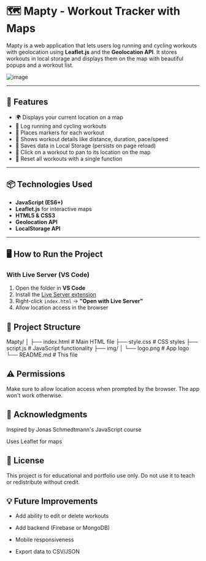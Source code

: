 # 🗺️ Mapty - Workout Tracker with Maps

Mapty is a web application that lets users log running and cycling workouts with geolocation using **Leaflet.js** and the **Geolocation API**. It stores workouts in local storage and displays them on the map with beautiful popups and a workout list.

![image](https://github.com/user-attachments/assets/808454be-ec7f-4189-ba56-a7137327b8d4)

---

## 🚀 Features

- 🌍 Displays your current location on a map
- 🏃 Log running and cycling workouts
- 📍 Places markers for each workout
- 📝 Shows workout details like distance, duration, pace/speed
- 💾 Saves data in Local Storage (persists on page reload)
- 🎯 Click on a workout to pan to its location on the map
- 🔄 Reset all workouts with a single function

---

## 📦 Technologies Used

- **JavaScript (ES6+)**
- **Leaflet.js** for interactive maps
- **HTML5 & CSS3**
- **Geolocation API**
- **LocalStorage API**

---

## 🖥️ How to Run the Project

### With Live Server (VS Code)
1. Open the folder in **VS Code**
2. Install the [Live Server extension](https://marketplace.visualstudio.com/items?itemName=ritwickdey.LiveServer)
3. Right-click `index.html` → **"Open with Live Server"**
4. Allow location access in the browser

## 📁 Project Structure

Mapty/
│
├── index.html        # Main HTML file
├── style.css         # CSS styles
├── script.js         # JavaScript functionality
├── img/
│   └── logo.png      # App logo
└── README.md         # This file

## ⚠️ Permissions
Make sure to allow location access when prompted by the browser. The app won't work otherwise.

## 🙏 Acknowledgments

Inspired by Jonas Schmedtmann's JavaScript course

Uses Leaflet for maps

## 📃 License
This project is for educational and portfolio use only. Do not use it to teach or redistribute without credit.

## 💡 Future Improvements

- Add ability to edit or delete workouts

- Add backend (Firebase or MongoDB)

- Mobile responsiveness

- Export data to CSV/JSON
